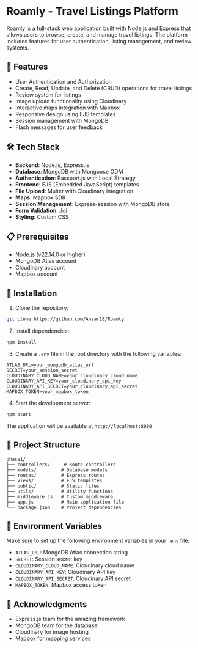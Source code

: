 # Roamly - Travel Listings Platform

Roamly is a full-stack web application built with Node.js and Express that allows users to browse, create, and manage travel listings. The platform includes features for user authentication, listing management, and review systems.

## 🚀 Features

- User Authentication and Authorization
- Create, Read, Update, and Delete (CRUD) operations for travel listings
- Review system for listings
- Image upload functionality using Cloudinary
- Interactive maps integration with Mapbox
- Responsive design using EJS templates
- Session management with MongoDB
- Flash messages for user feedback

## 🛠️ Tech Stack

- **Backend**: Node.js, Express.js
- **Database**: MongoDB with Mongoose ODM
- **Authentication**: Passport.js with Local Strategy
- **Frontend**: EJS (Embedded JavaScript) templates
- **File Upload**: Multer with Cloudinary integration
- **Maps**: Mapbox SDK
- **Session Management**: Express-session with MongoDB store
- **Form Validation**: Joi
- **Styling**: Custom CSS

## 📋 Prerequisites

- Node.js (v22.14.0 or higher)
- MongoDB Atlas account
- Cloudinary account
- Mapbox account

## 🔧 Installation

1. Clone the repository:
```bash
git clone https://github.com/Anzar18/Roamly
```

2. Install dependencies:
```bash
npm install
```

3. Create a `.env` file in the root directory with the following variables:
```
ATLAS_URL=your_mongodb_atlas_url
SECRET=your_session_secret
CLOUDINARY_CLOUD_NAME=your_cloudinary_cloud_name
CLOUDINARY_API_KEY=your_cloudinary_api_key
CLOUDINARY_API_SECRET=your_cloudinary_api_secret
MAPBOX_TOKEN=your_mapbox_token
```

4. Start the development server:
```bash
npm start
```

The application will be available at `http://localhost:8080`

## 📁 Project Structure

```
phase1/
├── controllers/     # Route controllers
├── models/         # Database models
├── routes/         # Express routes
├── views/          # EJS templates
├── public/         # Static files
├── utils/          # Utility functions
├── middleware.js   # Custom middleware
├── app.js          # Main application file
└── package.json    # Project dependencies
```

## 🔐 Environment Variables

Make sure to set up the following environment variables in your `.env` file:

- `ATLAS_URL`: MongoDB Atlas connection string
- `SECRET`: Session secret key
- `CLOUDINARY_CLOUD_NAME`: Cloudinary cloud name
- `CLOUDINARY_API_KEY`: Cloudinary API key
- `CLOUDINARY_API_SECRET`: Cloudinary API secret
- `MAPBOX_TOKEN`: Mapbox access token


## 🙏 Acknowledgments

- Express.js team for the amazing framework
- MongoDB team for the database
- Cloudinary for image hosting
- Mapbox for mapping services 
